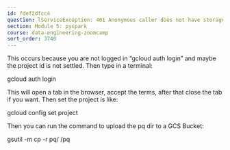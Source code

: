 ```yaml
---
id: fdef2dfcc4
question: lServiceException: 401 Anonymous caller does not have storage.objects.list access to the Google Cloud Storage bucket. Permission 'storage.objects.list' denied on resource (or it may not exist).
section: Module 5: pyspark
course: data-engineering-zoomcamp
sort_order: 3740
---
```


This occurs because you are not logged in “gcloud auth login” and maybe the project id is not settled. Then type in a terminal:

gcloud auth login

This will open a tab in the browser, accept the terms, after that close the tab if you want. Then set the project is like:

gcloud config set project <YOUR PROJECT_ID>

Then you can run the command to upload the pq dir to a GCS Bucket:

gsutil -m cp -r pq/ <YOUR URI from gsutil>/pq

